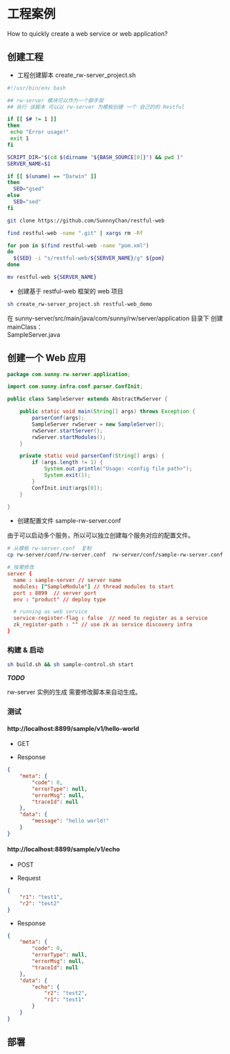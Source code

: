 # 工程案例

How to quickly create a web service or web application?  

## 创建工程

* 工程创建脚本 create_rw-server_project.sh  

```bash
#!/usr/bin/env bash  

## rw-server 模块可以作为一个脚手架
## 执行 该脚本 可以以 rw-server 为模板创建 一个 自己的的 Restful

if [[ $# != 1 ]]
then
 echo "Error usage!"
 exit 1
fi

SCRIPT_DIR="$(cd $(dirname "${BASH_SOURCE[0]}") && pwd )"
SERVER_NAME=$1

if [[ $(uname) == "Darwin" ]]
then
  SED="gsed"
else
  SED="sed"
fi

git clone https://github.com/SunnnyChan/restful-web

find restful-web -name ".git" | xargs rm -Rf

for pom in $(find restful-web -name "pom.xml")
do
  ${SED} -i "s/restful-web/${SERVER_NAME}/g" ${pom}
done

mv restful-web ${SERVER_NAME}
```  

* 创建基于 restful-web 框架的 web 项目  

```bash
sh create_rw-server_project.sh restful-web_demo 
```

在 sunny-server/src/main/java/com/sunny/rw/server/application 目录下 创建 mainClass：  
SampleServer.java  

## 创建一个 Web 应用  

```java
package com.sunny.rw.server.application;

import com.sunny.infra.conf.parser.ConfInit;

public class SampleServer extends AbstractRwServer {

    public static void main(String[] args) throws Exception {
        parserConf(args);
        SampleServer rwServer = new SampleServer();
        rwServer.startServer();
        rwServer.startModules();
    }

    private static void parserConf(String[] args) {
        if (args.length != 1) {
            System.out.println("Usage: <config file path>");
            System.exit(1);
        }
        ConfInit.init(args[0]);
    }

}
```  

* 创建配置文件  sample-rw-server.conf  

由于可以启动多个服务，所以可以独立创建每个服务对应的配置文件。  

```bash
# 从模板 rw-server.conf  复制
cp rw-server/conf/rw-server.conf  rw-server/conf/sample-rw-server.conf  
```
```conf
# 按需修改
server {
  name : sample-server // server name
  modules: ["SampleModule"] // thread modules to start
  port : 8899  // server port
  env : "product" // deploy type

  # running as web service
  service-register-flag : false  // need to register as a service
  zk_register-path : "" // use zk as service discovery infra
}
```

### 构建 & 启动  

```bash
sh build.sh && sh sample-control.sh start
```

***TODO***  

rw-server 实例的生成 需要修改脚本来自动生成。  

### 测试

#### http://localhost:8899/sample/v1/hello-world  

* GET  

* Response  
```json
{
    "meta": {
        "code": 0,
        "errorType": null,
        "errorMsg": null,
        "traceId": null
    },
    "data": {
        "message": "hello world!"
    }
}
```

#### http://localhost:8899/sample/v1/echo  

* POST  

* Request  
```json
{
    "r1": "test1",
    "r2": "test2"
}
```
* Response  

```json
{
    "meta": {
        "code": 0,
        "errorType": null,
        "errorMsg": null,
        "traceId": null
    },
    "data": {
        "echo": {
            "r2": "test2",
            "r1": "test1"
        }
    }
}
```

## 部署  

